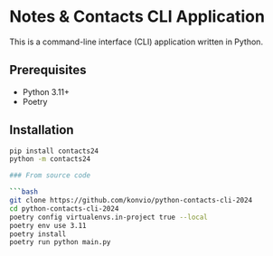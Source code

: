# Notes & Contacts CLI Application

This is a command-line interface (CLI) application written in Python.

## Prerequisites

- Python 3.11+
- Poetry

## Installation

```bash
pip install contacts24
python -m contacts24

### From source code

```bash
git clone https://github.com/konvio/python-contacts-cli-2024
cd python-contacts-cli-2024
poetry config virtualenvs.in-project true --local
poetry env use 3.11
poetry install
poetry run python main.py
